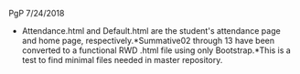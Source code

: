 PgP 7/24/2018
* Attendance.html and Default.html are the student's attendance page and home page, respectively.*Summative02 through 13 have been converted to a functional RWD .html file using only Bootstrap.*This is a test to find minimal files needed in master repository.


